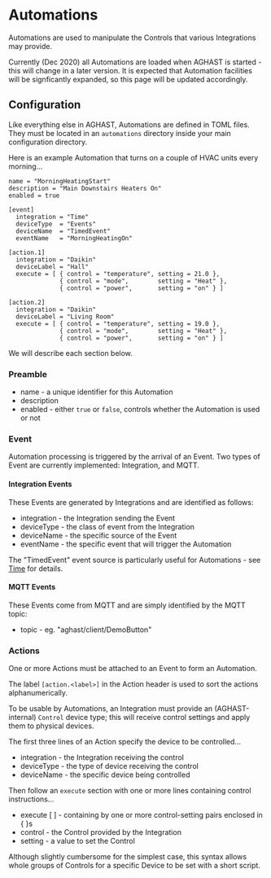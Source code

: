 # Automations

Automations are used to manipulate the Controls that various Integrations may provide.

Currently (Dec 2020) all Automations are loaded when AGHAST is started - this will change in a later version.  It is expected that Automation facilities will be signficantly expanded, so this page will be updated accordingly.

## Configuration

Like everything else in AGHAST, Automations are defined in TOML files.
They must be located in an `automations` directory inside your main configuration directory.

Here is an example Automation that turns on a couple of HVAC units every morning...
```
name = "MorningHeatingStart"
description = "Main Downstairs Heaters On"
enabled = true

[event]
  integration = "Time"
  deviceType  = "Events"
  deviceName  = "TimedEvent"
  eventName   = "MorningHeatingOn"

[action.1]
  integration = "Daikin"
  deviceLabel = "Hall"
  execute = [ { control = "temperature", setting = 21.0 },
              { control = "mode",        setting = "Heat" },
              { control = "power",       setting = "on" } ]

[action.2]
  integration = "Daikin"
  deviceLabel = "Living Room"
  execute = [ { control = "temperature", setting = 19.0 },
              { control = "mode",        setting = "Heat" },
              { control = "power",       setting = "on" } ]  
```
We will describe each section below.

### Preamble
 * name - a unique identifier for this Automation
 * description
 * enabled - either `true` or `false`, controls whether the Automation is used or not

### Event
Automation processing is triggered by the arrival of an Event.  Two types of Event are currently implemented: Integration, and MQTT.

#### Integration Events
These Events are generated by Integrations and are identified as follows:
 * integration - the Integration sending the Event
 * deviceType - the class of event from the Integration
 * deviceName - the specific source of the Event
 * eventName - the specific event that will trigger the Automation

The "TimedEvent" event source is particularly useful for Automations - see [Time](../integrations/time/time.go) for details.

#### MQTT Events
These Events come from MQTT and are simply identified by the MQTT topic:
 * topic - eg. "aghast/client/DemoButton"


### Actions
One or more Actions must be attached to an Event to form an Automation.

The label `[action.<label>]` in the Action header is used to sort the actions alphanumerically.

To be usable by Automations, an Integration must provide an (AGHAST-internal) `Control` device type; this will receive control settings and apply them to physical devices.

The first three lines of an Action specify the device to be controlled...
 * integration - the Integration receiving the control
 * deviceType - the type of device receiving the control
 * deviceName - the specific device being controlled

Then follow an `execute` section with one or more lines containing control instructions...
 * execute [ ] - containing by one or more control-setting pairs enclosed in { }s
 * control - the Control provided by the Integration
 * setting - a value to set the Control

Although slightly cumbersome for the simplest case, this syntax allows whole groups of Controls for a specific Device to be set with a short script.

